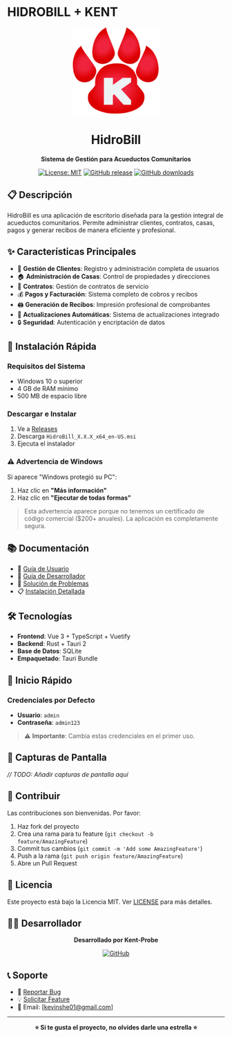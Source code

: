 # HIDROBILL + KENT

<div align="center">
  <img src="src/assets/logo.svg" alt="HidroBill Logo" width="200" height="200"/>
  
  # HidroBill
  
  **Sistema de Gestión para Acueductos Comunitarios**
  
  [![License: MIT](https://img.shields.io/badge/License-MIT-yellow.svg)](https://opensource.org/licenses/MIT)
  [![GitHub release](https://img.shields.io/github/v/release/Kent-Probe/hidrobill)](https://github.com/Kent-Probe/hidrobill/releases)
  [![GitHub downloads](https://img.shields.io/github/downloads/Kent-Probe/hidrobill/total)](https://github.com/Kent-Probe/hidrobill/releases)
  
</div>

## 📋 Descripción

HidroBill es una aplicación de escritorio diseñada para la gestión integral de acueductos comunitarios. Permite administrar clientes, contratos, casas, pagos y generar recibos de manera eficiente y profesional.

## ✨ Características Principales

- 👥 **Gestión de Clientes**: Registro y administración completa de usuarios
- 🏠 **Administración de Casas**: Control de propiedades y direcciones
- 📄 **Contratos**: Gestión de contratos de servicio
- 💰 **Pagos y Facturación**: Sistema completo de cobros y recibos
- 🖨️ **Generación de Recibos**: Impresión profesional de comprobantes
- 🔄 **Actualizaciones Automáticas**: Sistema de actualizaciones integrado
- 🔒 **Seguridad**: Autenticación y encriptación de datos

## 🚀 Instalación Rápida

### Requisitos del Sistema

- Windows 10 o superior
- 4 GB de RAM mínimo
- 500 MB de espacio libre

### Descargar e Instalar

1. Ve a [Releases](https://github.com/Kent-Probe/hidrobill/releases/latest)
2. Descarga `HidroBill_X.X.X_x64_en-US.msi`
3. Ejecuta el instalador

### ⚠️ Advertencia de Windows

Si aparece "Windows protegió su PC":

1. Haz clic en **"Más información"**
2. Haz clic en **"Ejecutar de todas formas"**

> Esta advertencia aparece porque no tenemos un certificado de código comercial ($200+ anuales). La aplicación es completamente segura.

## 📚 Documentación

- 📖 [Guía de Usuario](docs/user-guide.md)
- 🔧 [Guía de Desarrollador](docs/developer-guide.md)
- 🚨 [Solución de Problemas](docs/troubleshooting.md)
- 📋 [Instalación Detallada](docs/installation.md)

## 🛠️ Tecnologías

- **Frontend**: Vue 3 + TypeScript + Vuetify
- **Backend**: Rust + Tauri 2
- **Base de Datos**: SQLite
- **Empaquetado**: Tauri Bundle

## 🏁 Inicio Rápido

### Credenciales por Defecto

- **Usuario**: `admin`
- **Contraseña**: `admin123`

> ⚠️ **Importante**: Cambia estas credenciales en el primer uso.

## 📸 Capturas de Pantalla

_// TODO: Añadir capturas de pantalla aquí_

## 🤝 Contribuir

Las contribuciones son bienvenidas. Por favor:

1. Haz fork del proyecto
2. Crea una rama para tu feature (`git checkout -b feature/AmazingFeature`)
3. Commit tus cambios (`git commit -m 'Add some AmazingFeature'`)
4. Push a la rama (`git push origin feature/AmazingFeature`)
5. Abre un Pull Request

## 📝 Licencia

Este proyecto está bajo la Licencia MIT. Ver [LICENSE](LICENSE) para más detalles.

## 👨‍💻 Desarrollador

<div align="center">
  
  **Desarrollado por Kent-Probe**
  
  [![GitHub](https://img.shields.io/badge/GitHub-Kent--Probe-black?style=flat&logo=github)](https://github.com/Kent-Probe)
  
</div>

## 📞 Soporte

- 🐛 [Reportar Bug](https://github.com/Kent-Probe/hidrobill/issues)
- 💡 [Solicitar Feature](https://github.com/Kent-Probe/hidrobill/issues)
- 📧 Email: [kevinshe01@gmail.com]

---

<div align="center">
  
  **⭐ Si te gusta el proyecto, no olvides darle una estrella ⭐**
  
</div>
